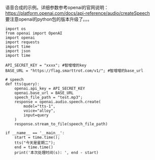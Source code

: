 语音合成的示例。详细参数参考openai的官网说明：     
https://platform.openai.com/docs/api-reference/audio/createSpeech    
要注意openai的python包的版本升级了。。。     

```
import os
from openai import OpenAI
import openai
import requests
import time
import json
import time

API_SECRET_KEY = "xxxx"; #智增增的key
BASE_URL = "https://flag.smarttrot.com/v1/"; #智增增的base_url

# speech
def tts(query):
    openai.api_key = API_SECRET_KEY
    openai.base_url = BASE_URL
    speech_file_path = "test.mp3";
    response = openai.audio.speech.create(
        model="tts-1",
        voice="alloy",
        input=query
    )
    response.stream_to_file(speech_file_path)

if __name__ == '__main__':
    start = time.time();
    tts("今天是星期二");
    end = time.time()
    print('本次处理时间(s): ', end - start)
```


